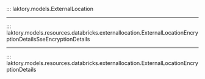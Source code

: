 ::: laktory.models.ExternalLocation

---

::: laktory.models.resources.databricks.externallocation.ExternalLocationEncryptionDetailsSseEncryptionDetails

---

::: laktory.models.resources.databricks.externallocation.ExternalLocationEncryptionDetails
